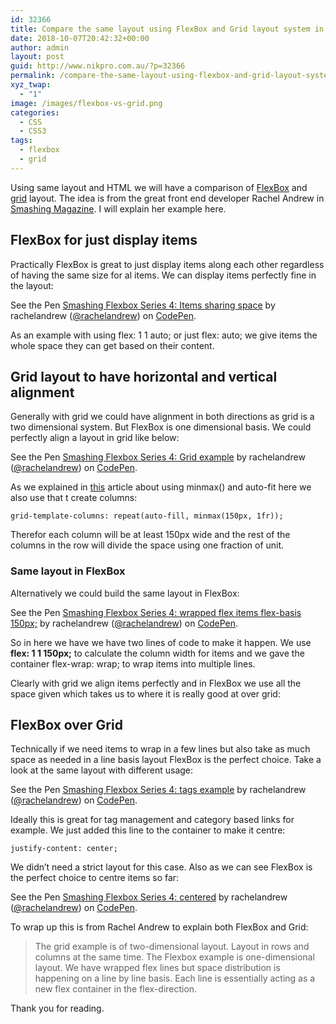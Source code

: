 ```yaml
---
id: 32366
title: Compare the same layout using FlexBox and Grid layout system in CSS
date: 2018-10-07T20:42:32+00:00
author: admin
layout: post
guid: http://www.nikpro.com.au/?p=32366
permalink: /compare-the-same-layout-using-flexbox-and-grid-layout-system-in-css/
xyz_twap:
  - "1"
image: /images/flexbox-vs-grid.png
categories:
  - CSS
  - CSS3
tags:
  - flexbox
  - grid
---
```

Using same layout and HTML we will have a comparison of [FlexBox](http://www.nikpro.com.au/flexbox-explained-in-a-simple-way-with-examples-part-1/) and [grid](http://www.nikpro.com.au/exciting-mondrian-grid-layout-explained-with-an-example-part-1/) layout. The idea is from the great front end developer Rachel Andrew in <a href="https://www.smashingmagazine.com/2018/10/flexbox-use-cases/?utm_source=Responsive+Design+Weekly&utm_campaign=aede0b16e0-RWD_Newsletter_329&utm_medium=email&utm_term=0_df65b6d7c8-aede0b16e0-59048533&mc_cid=aede0b16e0&mc_eid=6f8be64191" target="_blank" rel="noopener noreferrer">Smashing Magazine</a>. I will explain her example here.

## FlexBox for just display items

Practically FlexBox is great to just display items along each other regardless of having the same size for al items. We can display items perfectly fine in the layout:

<p data-height="265" data-theme-id="0" data-slug-hash="EdPjgE" data-default-tab="css,result" data-user="rachelandrew" data-pen-title="Smashing Flexbox Series 4: Items sharing space" class="codepen">
  See the Pen <a href="https://codepen.io/rachelandrew/pen/EdPjgE/">Smashing Flexbox Series 4: Items sharing space</a> by rachelandrew (<a href="https://codepen.io/rachelandrew">@rachelandrew</a>) on <a href="https://codepen.io">CodePen</a>.
</p>

As an example with using flex: 1 1 auto; or just flex: auto; we give items the whole space they can get based on their content.

## Grid layout to have horizontal and vertical alignment

Generally with grid we could have alignment in both directions as grid is a two dimensional system. But FlexBox is one dimensional basis. We could perfectly align a layout in grid like below:

<p data-height="400" data-theme-id="0" data-slug-hash="LgGVyX" data-default-tab="html,result" data-user="rachelandrew" data-pen-title="Smashing Flexbox Series 4: Grid example" class="codepen">
  See the Pen <a href="https://codepen.io/rachelandrew/pen/LgGVyX/">Smashing Flexbox Series 4: Grid example</a> by rachelandrew (<a href="https://codepen.io/rachelandrew">@rachelandrew</a>) on <a href="https://codepen.io">CodePen</a>.
</p>

As we explained in [this](http://www.nikpro.com.au/build-responsive-css-grid-layouts-using-minmax-with-auto-fill-and-auto-fit/) article about using minmax() and auto-fit here we also use that t create columns:

```grid-template-columns: repeat(auto-fill, minmax(150px, 1fr));```

Therefor each column will be at least 150px wide and the rest of the columns in the row will divide the space using one fraction of unit.

### Same layout in FlexBox

Alternatively we could build the same layout in FlexBox:

<p data-height="400" data-theme-id="0" data-slug-hash="vVLOZq" data-default-tab="html,result" data-user="rachelandrew" data-pen-title="Smashing Flexbox Series 4: wrapped flex items flex-basis 150px;" class="codepen">
  See the Pen <a href="https://codepen.io/rachelandrew/pen/vVLOZq/">Smashing Flexbox Series 4: wrapped flex items flex-basis 150px;</a> by rachelandrew (<a href="https://codepen.io/rachelandrew">@rachelandrew</a>) on <a href="https://codepen.io">CodePen</a>.
</p>

So in here we have we have two lines of code to make it happen. We use **flex: 1 1 150px;** to calculate the column width for items and we gave the container flex-wrap: wrap; to wrap items into multiple lines.

Clearly with grid we align items perfectly and in FlexBox we use all the space given which takes us to where it is really good at over grid: 

## FlexBox over Grid

Technically if we need items to wrap in a few lines but also take as much space as needed in a line basis layout FlexBox is the perfect choice. Take a look at the same layout with different usage:

<p data-height="400" data-theme-id="0" data-slug-hash="EdPVNz" data-default-tab="css,result" data-user="rachelandrew" data-pen-title="Smashing Flexbox Series 4: tags example" class="codepen">
  See the Pen <a href="https://codepen.io/rachelandrew/pen/EdPVNz/">Smashing Flexbox Series 4: tags example</a> by rachelandrew (<a href="https://codepen.io/rachelandrew">@rachelandrew</a>) on <a href="https://codepen.io">CodePen</a>.
</p>

Ideally this is great for tag management and category based links for example. We just added this line to the container to make it centre:

```justify-content: center;```

We didn&#8217;t need a strict layout for this case. Also as we can see FlexBox is the perfect choice to centre items so far:

<p data-height="265" data-theme-id="0" data-slug-hash="BqjoxY" data-default-tab="css,result" data-user="rachelandrew" data-pen-title="Smashing Flexbox Series 4: centered" class="codepen">
  See the Pen <a href="https://codepen.io/rachelandrew/pen/BqjoxY/">Smashing Flexbox Series 4: centered</a> by rachelandrew (<a href="https://codepen.io/rachelandrew">@rachelandrew</a>) on <a href="https://codepen.io">CodePen</a>.
</p>

To wrap up this is from Rachel Andrew to explain both FlexBox and Grid:

<blockquote class="wp-block-quote">
  <p>
    The grid example is of two-dimensional layout. Layout in rows and columns at the same time. The Flexbox example is one-dimensional layout. We have wrapped flex lines but space distribution is happening on a line by line basis. Each line is essentially acting as a new flex container in the flex-direction.
  </p>
</blockquote>

Thank you for reading.